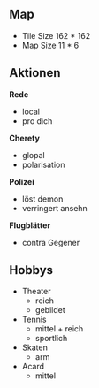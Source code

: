 ## Map
* Tile Size 162 * 162
* Map Size 11 * 6

## Aktionen

**Rede**
* local
* pro dich

**Cherety**
* glopal
* polarisation

**Polizei**
* löst demon
* verringert ansehn

**Flugblätter**
* contra Gegener

## Hobbys

* Theater
   * reich
   * gebildet
* Tennis
   * mittel + reich
   * sportlich
* Skaten
   * arm
* Acard
   * mittel

